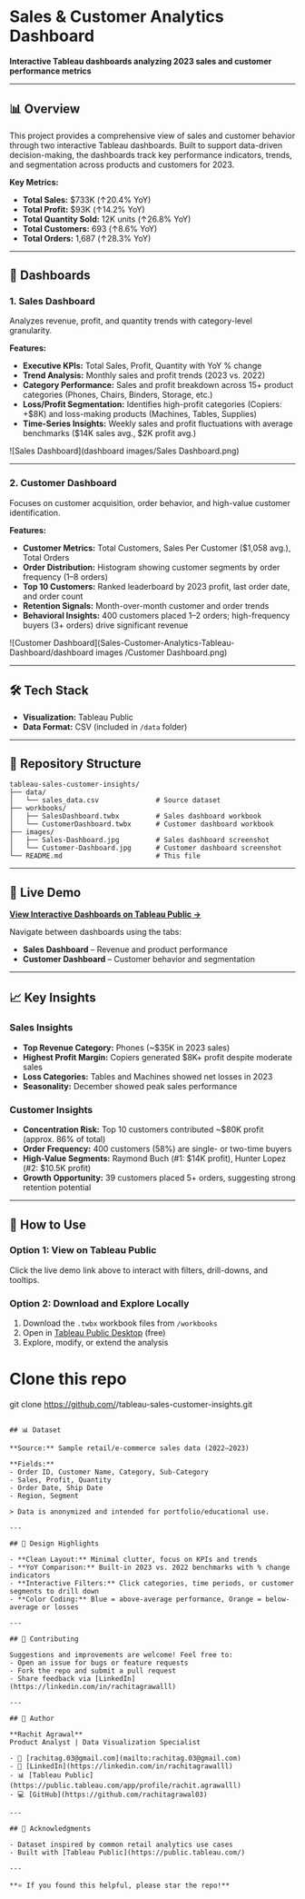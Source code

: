 # Sales & Customer Analytics Dashboard

**Interactive Tableau dashboards analyzing 2023 sales and customer performance metrics**

---

## 📊 Overview

This project provides a comprehensive view of sales and customer behavior through two interactive Tableau dashboards. Built to support data-driven decision-making, the dashboards track key performance indicators, trends, and segmentation across products and customers for 2023.

**Key Metrics:**
- **Total Sales:** $733K (↑20.4% YoY)
- **Total Profit:** $93K (↑14.2% YoY)
- **Total Quantity Sold:** 12K units (↑26.8% YoY)
- **Total Customers:** 693 (↑8.6% YoY)
- **Total Orders:** 1,687 (↑28.3% YoY)

---

## 🎯 Dashboards

### 1. Sales Dashboard
Analyzes revenue, profit, and quantity trends with category-level granularity.

**Features:**
- **Executive KPIs:** Total Sales, Profit, Quantity with YoY % change
- **Trend Analysis:** Monthly sales and profit trends (2023 vs. 2022)
- **Category Performance:** Sales and profit breakdown across 15+ product categories (Phones, Chairs, Binders, Storage, etc.)
- **Loss/Profit Segmentation:** Identifies high-profit categories (Copiers: +$8K) and loss-making products (Machines, Tables, Supplies)
- **Time-Series Insights:** Weekly sales and profit fluctuations with average benchmarks ($14K sales avg., $2K profit avg.)

![Sales Dashboard](dashboard images/Sales Dashboard.png)

---

### 2. Customer Dashboard
Focuses on customer acquisition, order behavior, and high-value customer identification.

**Features:**
- **Customer Metrics:** Total Customers, Sales Per Customer ($1,058 avg.), Total Orders
- **Order Distribution:** Histogram showing customer segments by order frequency (1–8 orders)
- **Top 10 Customers:** Ranked leaderboard by 2023 profit, last order date, and order count
- **Retention Signals:** Month-over-month customer and order trends
- **Behavioral Insights:** 400 customers placed 1–2 orders; high-frequency buyers (3+ orders) drive significant revenue

![Customer Dashboard](Sales-Customer-Analytics-Tableau-Dashboard/dashboard images
/Customer Dashboard.png)

---

## 🛠️ Tech Stack

- **Visualization:** Tableau Public
- **Data Format:** CSV (included in `/data` folder)

---

## 📁 Repository Structure

```
tableau-sales-customer-insights/
├── data/
│   └── sales_data.csv              # Source dataset
├── workbooks/
│   ├── SalesDashboard.twbx         # Sales dashboard workbook
│   └── CustomerDashboard.twbx      # Customer dashboard workbook
├── images/
│   ├── Sales-Dashboard.jpg         # Sales dashboard screenshot
│   └── Customer-Dashboard.jpg      # Customer dashboard screenshot
└── README.md                       # This file
```

---

## 🚀 Live Demo

**[View Interactive Dashboards on Tableau Public →](https://public.tableau.com/app/profile/rachit.agrawalll/viz/SalesDashboard_17613966150120/SalesDashboard)**

Navigate between dashboards using the tabs:
- **Sales Dashboard** – Revenue and product performance
- **Customer Dashboard** – Customer behavior and segmentation

---

## 📈 Key Insights

### Sales Insights
- **Top Revenue Category:** Phones (~$35K in 2023 sales)
- **Highest Profit Margin:** Copiers generated $8K+ profit despite moderate sales
- **Loss Categories:** Tables and Machines showed net losses in 2023
- **Seasonality:** December showed peak sales performance

### Customer Insights
- **Concentration Risk:** Top 10 customers contributed ~$80K profit (approx. 86% of total)
- **Order Frequency:** 400 customers (58%) are single- or two-time buyers
- **High-Value Segments:** Raymond Buch (#1: $14K profit), Hunter Lopez (#2: $10.5K profit)
- **Growth Opportunity:** 39 customers placed 5+ orders, suggesting strong retention potential

---

## 🔧 How to Use

### Option 1: View on Tableau Public
Click the live demo link above to interact with filters, drill-downs, and tooltips.

### Option 2: Download and Explore Locally
1. Download the `.twbx` workbook files from `/workbooks`
2. Open in [Tableau Public Desktop](https://public.tableau.com/en-us/s/download) (free)
3. Explore, modify, or extend the analysis

# Clone this repo
git clone https://github.com/<your-username>/tableau-sales-customer-insights.git

```

## 📊 Dataset

**Source:** Sample retail/e-commerce sales data (2022–2023)

**Fields:**
- Order ID, Customer Name, Category, Sub-Category
- Sales, Profit, Quantity
- Order Date, Ship Date
- Region, Segment

> Data is anonymized and intended for portfolio/educational use.

---

## 🎨 Design Highlights

- **Clean Layout:** Minimal clutter, focus on KPIs and trends
- **YoY Comparison:** Built-in 2023 vs. 2022 benchmarks with % change indicators
- **Interactive Filters:** Click categories, time periods, or customer segments to drill down
- **Color Coding:** Blue = above-average performance, Orange = below-average or losses

---

## 🤝 Contributing

Suggestions and improvements are welcome! Feel free to:
- Open an issue for bugs or feature requests
- Fork the repo and submit a pull request
- Share feedback via [LinkedIn](https://linkedin.com/in/rachitagrawalll)

---

## 👤 Author

**Rachit Agrawal**  
Product Analyst | Data Visualization Specialist  

- 📧 [rachitag.03@gmail.com](mailto:rachitag.03@gmail.com)  
- 💼 [LinkedIn](https://linkedin.com/in/rachitagrawalll)  
- 📊 [Tableau Public](https://public.tableau.com/app/profile/rachit.agrawalll)  
- 💻 [GitHub](https://github.com/rachitagrawal03)

---

## 🙏 Acknowledgments

- Dataset inspired by common retail analytics use cases
- Built with [Tableau Public](https://public.tableau.com/)

---

**⭐ If you found this helpful, please star the repo!**
